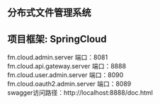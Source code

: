 ## 分布式文件管理系统

##  项目框架:  SpringCloud  
fm.cloud.admin.server  端口：8081  
fm.cloud.api.gateway.server 端口：8888     
fm.cloud.user.admin.server 端口：8090  
fm.cloud.oauth2.admin.server 端口：8089    
swagger访问路径：http://localhost:8888/doc.html

##
